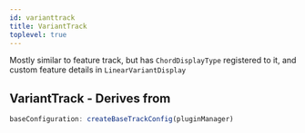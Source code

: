```yaml
---
id: varianttrack
title: VariantTrack
toplevel: true
---
```


Mostly similar to feature track, but has `ChordDisplayType` registered to it,
and custom feature details in `LinearVariantDisplay`

## VariantTrack - Derives from

```js
baseConfiguration: createBaseTrackConfig(pluginManager)
```

